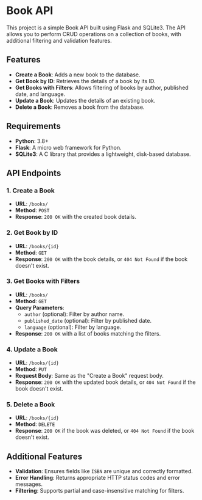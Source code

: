# Book API

This project is a simple Book API built using Flask and SQLite3. The API allows you to perform CRUD operations on a collection of books, with additional filtering and validation features.

## Features

- **Create a Book**: Adds a new book to the database.
- **Get Book by ID**: Retrieves the details of a book by its ID.
- **Get Books with Filters**: Allows filtering of books by author, published date, and language.
- **Update a Book**: Updates the details of an existing book.
- **Delete a Book**: Removes a book from the database.

## Requirements

- **Python**: 3.8+
- **Flask**: A micro web framework for Python.
- **SQLite3**: A C library that provides a lightweight, disk-based database.

## API Endpoints

### 1. Create a Book
- **URL**: `/books/`
- **Method**: `POST`
- **Response**: `200 OK` with the created book details.

### 2. Get Book by ID
- **URL**: `/books/{id}`
- **Method**: `GET`
- **Response**: `200 OK` with the book details, or `404 Not Found` if the book doesn't exist.

### 3. Get Books with Filters
- **URL**: `/books/`
- **Method**: `GET`
- **Query Parameters**:
  - `author` (optional): Filter by author name.
  - `published_date` (optional): Filter by published date.
  - `language` (optional): Filter by language.
- **Response**: `200 OK` with a list of books matching the filters.

### 4. Update a Book
- **URL**: `/books/{id}`
- **Method**: `PUT`
- **Request Body**: Same as the "Create a Book" request body.
- **Response**: `200 OK` with the updated book details, or `404 Not Found` if the book doesn't exist.

### 5. Delete a Book
- **URL**: `/books/{id}`
- **Method**: `DELETE`
- **Response**: `200 OK` if the book was deleted, or `404 Not Found` if the book doesn't exist.

## Additional Features

- **Validation**: Ensures fields like `ISBN` are unique and correctly formatted.
- **Error Handling**: Returns appropriate HTTP status codes and error messages.
- **Filtering**: Supports partial and case-insensitive matching for filters.
